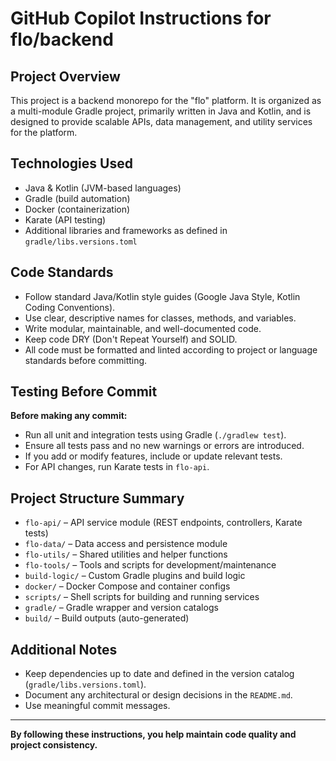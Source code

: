 # GitHub Copilot Instructions for flo/backend

## Project Overview
This project is a backend monorepo for the "flo" platform. It is organized as a multi-module Gradle project, primarily written in Java and Kotlin, and is designed to provide scalable APIs, data management, and utility services for the platform.

## Technologies Used
- Java & Kotlin (JVM-based languages)
- Gradle (build automation)
- Docker (containerization)
- Karate (API testing)
- Additional libraries and frameworks as defined in `gradle/libs.versions.toml`

## Code Standards
- Follow standard Java/Kotlin style guides (Google Java Style, Kotlin Coding Conventions).
- Use clear, descriptive names for classes, methods, and variables.
- Write modular, maintainable, and well-documented code.
- Keep code DRY (Don't Repeat Yourself) and SOLID.
- All code must be formatted and linted according to project or language standards before committing.

## Testing Before Commit
**Before making any commit:**
- Run all unit and integration tests using Gradle (`./gradlew test`).
- Ensure all tests pass and no new warnings or errors are introduced.
- If you add or modify features, include or update relevant tests.
- For API changes, run Karate tests in `flo-api`.

## Project Structure Summary
- `flo-api/`      – API service module (REST endpoints, controllers, Karate tests)
- `flo-data/`     – Data access and persistence module
- `flo-utils/`    – Shared utilities and helper functions
- `flo-tools/`    – Tools and scripts for development/maintenance
- `build-logic/`  – Custom Gradle plugins and build logic
- `docker/`       – Docker Compose and container configs
- `scripts/`      – Shell scripts for building and running services
- `gradle/`       – Gradle wrapper and version catalogs
- `build/`        – Build outputs (auto-generated)

## Additional Notes
- Keep dependencies up to date and defined in the version catalog (`gradle/libs.versions.toml`).
- Document any architectural or design decisions in the `README.md`.
- Use meaningful commit messages.

---

**By following these instructions, you help maintain code quality and project consistency.**

